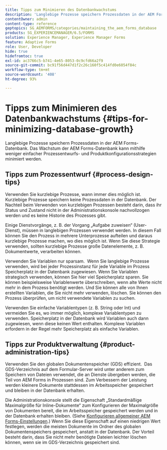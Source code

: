 ```yaml
---
title: Tipps zum Minimieren des Datenbankwachstums
description: 'Langlebige Prozesse speichern Prozessdaten in der AEM Forms-Datenbank. Das Wachstum der AEM Forms-Datenbank kann mithilfe weniger einfacher Prozessentwurfs- und Produktkonfigurationsstrategien minimiert werden. '
contentOwner: admin
content-type: reference
geptopics: SG_AEMFORMS/categories/maintaining_the_aem_forms_database
products: SG_EXPERIENCEMANAGER/6.5/FORMS
solution: Experience Manager, Experience Manager Forms
feature: Adaptive Forms
role: User, Developer
hide: true
hidefromtoc: true
exl-id: ac3766c5-b741-4e65-8053-0c9cfd66a2f9
source-git-commit: bc91f56d447d1f2c26c160f5c414fd0e6054f84c
workflow-type: tm+mt
source-wordcount: '408'
ht-degree: 93%

---
```


# Tipps zum Minimieren des Datenbankwachstums {#tips-for-minimizing-database-growth}

Langlebige Prozesse speichern Prozessdaten in der AEM Forms-Datenbank. Das Wachstum der AEM Forms-Datenbank kann mithilfe weniger einfacher Prozessentwurfs- und Produktkonfigurationsstrategien minimiert werden. 

## Tipps zum Prozessentwurf {#process-design-tips}

Verwenden Sie kurzlebige Prozesse, wann immer dies möglich ist. Kurzlebige Prozesse speichern keine Prozessdaten in der Datenbank. Der Nachteil beim Verwenden von kurzlebigen Prozessen besteht darin, dass ihr Status und Zustand nicht in der Administrationskonsole nachvollzogen werden und es keine Historie des Prozesses gibt.

Einige Dienstvorgänge, z. B. der Vorgang „Aufgabe zuweisen“ (User-Dienst), müssen in langlebigen Prozessen verwendet werden. In diesem Fall können Sie den Prozess in mehrere Unterprozesse aufteilen und daraus kurzlebige Prozesse machen, wo dies möglich ist. Wenn Sie diese Strategie verwenden, sollten kurzlebige Prozesse große Datenelemente, z. B. Dokumentwerte, verarbeiten können.

Verwenden Sie Variablen nur sparsam.  Wenn Sie langlebige Prozesse verwenden, wird bei jeder Prozessinstanz für jede Variable im Prozess Speicherplatz in der Datenbank zugewiesen. Wenn Sie Variablen strategisch verwenden, können Sie hier viel Speicherplatz sparen. Sie können beispielsweise Variablenwerte überschreiben, wenn alte Werte nicht mehr in dem Prozess benötigt werden. Und Sie können alle von Ihnen erstellten Variablen, die Sie nicht mehr verwenden, löschen. Sie können den Prozess überprüfen, um nicht verwendete Variablen zu suchen.

Verwenden Sie einfache Variablentypen (z. B. String oder Int) und vermeiden Sie es, wo immer möglich, komplexe Variablentypen zu verwenden. Speicherplatz in der Datenbank wird Variablen auch dann zugewiesen, wenn diese keinen Wert enthalten. Komplexe Variablen erfordern in der Regel mehr Speicherplatz als einfache Variablen.

## Tipps zur Produktverwaltung {#product-administration-tips}

Verwenden Sie den globalen Dokumentenspeicher (GDS) effizient.  Das GDS-Verzeichnis auf dem Formular-Server wird unter anderem zum Speichern von Dateien verwendet, die an Dienste übergeben werden, die Teil von AEM Forms in Prozessen sind. Zum Verbessern der Leistung werden kleinere Dokumente stattdessen im Arbeitsspeicher gespeichert und bleiben in der Datenbank erhalten.

Die Administrationskonsole stellt die Eigenschaft „Standardmäßige Maximalgröße für Inline-Dokumente“ zum Konfigurieren der Maximalgröße von Dokumenten bereit, die im Arbeitsspeicher gespeichert werden und in der Datenbank erhalten bleiben. (Siehe [Konfigurieren allgemeiner AEM Forms-Einstellungen](/help/forms/using/admin-help/configure-general-aem-forms-settings.md#configure-general-aem-forms-settings).) Wenn Sie diese Eigenschaft auf einen niedrigen Wert festlegen, werden die meisten Dokumente im Ordner des globalen Dokumentenspeichers gespeichert, anstatt in der Datenbank. Der Vorteil besteht darin, dass Sie nicht mehr benötigte Dateien leichter löschen können, wenn sie im GDS-Verzeichnis gespeichert sind.
